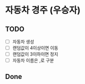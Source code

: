 # 자동차 경주 (우승자)

## TODO
- [ ] 자동차 생성
- [ ] 랜덤값이 4이상이면 이동
- [ ] 랜덤값이 3이하이면 정지
- [ ] 자동차 이름은 ,로 구분

## Done